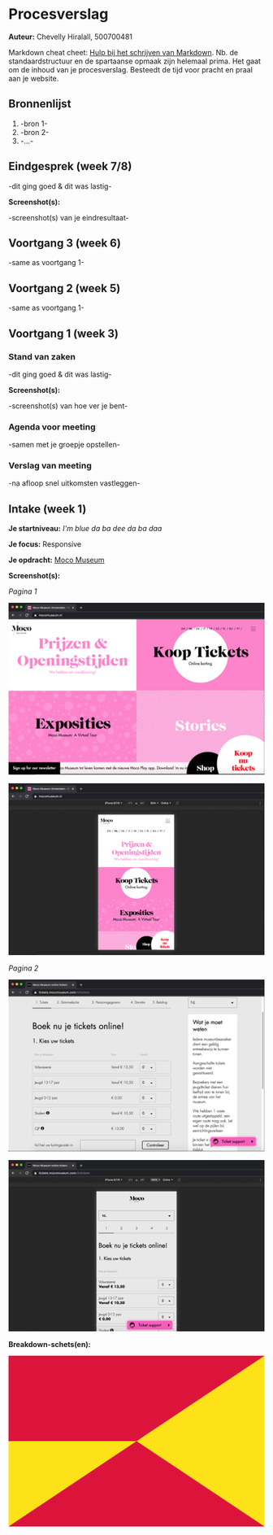 # Procesverslag
**Auteur:** Chevelly Hiralall, 500700481

Markdown cheat cheet: [Hulp bij het schrijven van Markdown](https://github.com/adam-p/markdown-here/wiki/Markdown-Cheatsheet). Nb. de standaardstructuur en de spartaanse opmaak zijn helemaal prima. Het gaat om de inhoud van je procesverslag. Besteedt de tijd voor pracht en praal aan je website.



## Bronnenlijst
1. -bron 1-
2. -bron 2-
3. -...-



## Eindgesprek (week 7/8)

-dit ging goed & dit was lastig-

**Screenshot(s):**

-screenshot(s) van je eindresultaat-



## Voortgang 3 (week 6)

-same as voortgang 1-



## Voortgang 2 (week 5)

-same as voortgang 1-



## Voortgang 1 (week 3)

### Stand van zaken

-dit ging goed & dit was lastig-

**Screenshot(s):**

-screenshot(s) van hoe ver je bent-

### Agenda voor meeting

-samen met je groepje opstellen-

### Verslag van meeting

-na afloop snel uitkomsten vastleggen-



## Intake (week 1)

**Je startniveau:** *I'm blue da ba dee da ba daa*

**Je focus:** Responsive

**Je opdracht:** [Moco Museum](https://mocomuseum.nl)

**Screenshot(s):**

*Pagina 1*

![Screenshot van de eerste pagina op een laptop](images/proces/pagina1_full.png)

![Screenshot van de eerste pagina op een smartphone](images/proces/pagina1_responsive.png)

*Pagina 2*

![Screenshot van de tweede pagina op een laptop](images/proces/pagina2_full.png)

![Screenshot van de tweede pagina op een smartphone](images/proces/pagina2_responsive.png)


**Breakdown-schets(en):**

![-voorlopige breakdownschets(en) van een of beide pagina's van de site die je gaat maken-](images/dummy-image.svg)
